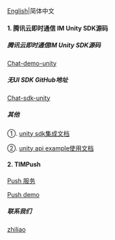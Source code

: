 [English](./README.md)|简体中文

#### 1. 腾讯云即时通信 IM Unity SDK源码

##### 腾讯云即时通信IM Unity SDK源码

[Chat-demo-unity](https://github.com/TencentCloud/chat-demo-unity)


##### 无UI SDK GitHub地址

[Chat-sdk-unity](https://github.com/TencentCloud/chat-sdk-unity/tree/unity)


##### 其他

①. [unity sdk集成文档](https://cloud.tencent.com/document/product/269/54106)

②. [unity api example使用文档](https://cloud.tencent.com/document/product/269/75289)

#### 2. TIMPush

[Push 服务](https://cloud.tencent.com/document/product/269/100621)

[Push demo](https://github.com/TencentCloud/TIMSDK/tree/master/Unity/Push/pushdemo)



##### 联系我们
[zhiliao](https://zhiliao.qq.com/)